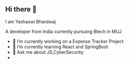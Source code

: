 ## Hi there 👋

I am Yashaswi Bhardwaj 

A developer from India currently pursuing Btech in MUJ 

<!--
**Yashb404/Yashb404** is a ✨ _special_ ✨ repository because its `README.md` (this file) appears on your GitHub profile.

Here are some ideas to get you started:


...
- 👯 I’m looking to collaborate on ...
- 🤔 I’m looking for help with ...
 ...
- 📫 How to reach me: ...
- 😄 Pronouns: ...
- ⚡ Fun fact: ...
-->
- 🔭 I’m currently working on a Expense Tracker Project
- 🌱 I’m currently learning React and SpringBoot
- 💬 Ask me about JS,CyberSecurity 
- 
